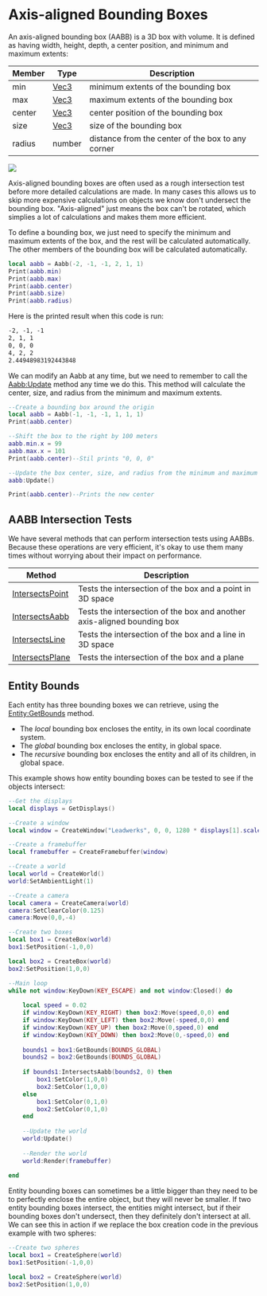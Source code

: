# Axis-aligned Bounding Boxes

An axis-aligned bounding box (AABB) is a 3D box with volume. It is defined as having width, height, depth, a center position, and minimum and maximum extents:

| Member | Type | Description |
|---|---|---|
| min | [Vec3](Vec3.md) | minimum extents of the bounding box |
| max | [Vec3](Vec3.md) | maximum extents of the bounding box |
| center | [Vec3](Vec3.md) | center position of the bounding box |
| size | [Vec3](Vec3.md) | size of the bounding box |
| radius | number | distance from the center of the box to any corner |

![](https://github.com/UltraEngine/Documentation/blob/master/Images/aabb.png?raw=true)

Axis-aligned bounding boxes are often used as a rough intersection test before more detailed calculations are made. In many cases this allows us to skip more expensive calculations on objects we know don't undersect the bounding box. "Axis-aligned" just means the box can't be rotated, which simplies a lot of calculations and makes them more efficient.

To define a bounding box, we just need to specify the minimum and maximum extents of the box, and the rest will be calculated automatically. The other members of the bounding box will be calculated automatically.

```lua
local aabb = Aabb(-2, -1, -1, 2, 1, 1)
Print(aabb.min)
Print(aabb.max)
Print(aabb.center)
Print(aabb.size)
Print(aabb.radius)
```

Here is the printed result when this code is run:

```txt
-2, -1, -1
2, 1, 1
0, 0, 0
4, 2, 2
2.44948983192443848
```

We can modify an Aabb at any time, but we need to remember to call the [Aabb:Update](Aabb_Update.md) method any time we do this. This method will calculate the center, size, and radius from the minimum and maximum extents.

```lua
--Create a bounding box around the origin
local aabb = Aabb(-1, -1, -1, 1, 1, 1)
Print(aabb.center)

--Shift the box to the right by 100 meters
aabb.min.x = 99
aabb.max.x = 101
Print(aabb.center)--Stil prints "0, 0, 0"

--Update the box center, size, and radius from the minimum and maximum extents
aabb:Update()

Print(aabb.center)--Prints the new center
```

## AABB Intersection Tests

We have several methods that can perform intersection tests using AABBs. Because these operations are very efficient, it's okay to use them many times without worrying about their impact on performance.

| Method | Description |
|---|---|
| [IntersectsPoint](Aabb_IntersectsPoint.md) | Tests the intersection of the box and a point in 3D space |
| [IntersectsAabb](Aabb_IntersectsAabb.md) | Tests the intersection of the box and another axis-aligned bounding box |
| [IntersectsLine](Aabb_IntersectsLine.md) | Tests the intersection of the box and a line in 3D space |
| [IntersectsPlane](Aabb_IntersectsPlane.md) | Tests the intersection of the box and a plane |

## Entity Bounds

Each entity has three bounding boxes we can retrieve, using the [Entity:GetBounds](Entity_GetBounds,md) method.

- The *local* bounding box encloses the entity, in its own local coordinate system.
- The *global* bounding box encloses the entity, in global space.
- The *recursive* bounding box encloses the entity and all of its children, in global space.

This example shows how entity bounding boxes can be tested to see if the objects intersect:

```lua
--Get the displays
local displays = GetDisplays()

--Create a window
local window = CreateWindow("Leadwerks", 0, 0, 1280 * displays[1].scale, 720 * displays[1].scale, displays[1], WINDOW_TITLEBAR | WINDOW_CENTER)

--Create a framebuffer
local framebuffer = CreateFramebuffer(window)

--Create a world
local world = CreateWorld()
world:SetAmbientLight(1)

--Create a camera
local camera = CreateCamera(world)
camera:SetClearColor(0.125)
camera:Move(0,0,-4)

--Create two boxes
local box1 = CreateBox(world)
box1:SetPosition(-1,0,0)

local box2 = CreateBox(world)
box2:SetPosition(1,0,0)

--Main loop
while not window:KeyDown(KEY_ESCAPE) and not window:Closed() do
	
	local speed = 0.02
	if window:KeyDown(KEY_RIGHT) then box2:Move(speed,0,0) end
	if window:KeyDown(KEY_LEFT) then box2:Move(-speed,0,0) end
	if window:KeyDown(KEY_UP) then box2:Move(0,speed,0) end
	if window:KeyDown(KEY_DOWN) then box2:Move(0,-speed,0) end
	
	bounds1 = box1:GetBounds(BOUNDS_GLOBAL)
	bounds2 = box2:GetBounds(BOUNDS_GLOBAL)
	
	if bounds1:IntersectsAabb(bounds2, 0) then
		box1:SetColor(1,0,0)
		box2:SetColor(1,0,0)
	else
		box1:SetColor(0,1,0)
		box2:SetColor(0,1,0)		
	end
	
    --Update the world
    world:Update()
	
    --Render the world
    world:Render(framebuffer)
	
end
```

Entity bounding boxes can sometimes be a little bigger than they need to be to perfectly enclose the entire object, but they will never be smaller. If two entity bounding boxes intersect, the entities might intersect, but if their bounding boxes don't undersect, then they definitely don't intersect at all. We can see this in action if we replace the box creation code in the previous example with two spheres:

```lua
--Create two spheres
local box1 = CreateSphere(world)
box1:SetPosition(-1,0,0)

local box2 = CreateSphere(world)
box2:SetPosition(1,0,0)
```
